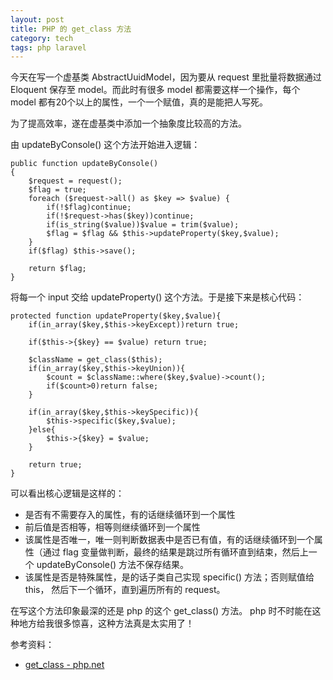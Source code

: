 ```yaml
---
layout: post
title: PHP 的 get_class 方法
category: tech
tags: php laravel
---
```




今天在写一个虚基类 AbstractUuidModel，因为要从 request 里批量将数据通过 Eloquent 保存至 model。而此时有很多 model 都需要这样一个操作，每个 model 都有20个以上的属性，一个一个赋值，真的是能把人写死。

为了提高效率，遂在虚基类中添加一个抽象度比较高的方法。

由 updateByConsole() 这个方法开始进入逻辑：

    public function updateByConsole()
    {
        $request = request();
        $flag = true;
        foreach ($request->all() as $key => $value) {
        	if(!$flag)continue;
            if(!$request->has($key))continue;
            if(is_string($value))$value = trim($value);
            $flag = $flag && $this->updateProperty($key,$value);
        }
        if($flag) $this->save();

        return $flag;
    }

将每一个 input 交给 updateProperty() 这个方法。于是接下来是核心代码：


    protected function updateProperty($key,$value){
        if(in_array($key,$this->keyExcept))return true;

        if($this->{$key} == $value) return true;

        $className = get_class($this);
        if(in_array($key,$this->keyUnion)){
            $count = $className::where($key,$value)->count();
            if($count>0)return false;
        }

        if(in_array($key,$this->keySpecific)){
            $this->specific($key,$value);
        }else{
            $this->{$key} = $value;
        }

        return true;
    }

可以看出核心逻辑是这样的：

* 是否有不需要存入的属性，有的话继续循环到一个属性
* 前后值是否相等，相等则继续循环到一个属性
* 该属性是否唯一，唯一则判断数据表中是否已有值，有的话继续循环到一个属性（通过 flag 变量做判断，最终的结果是跳过所有循环直到结束，然后上一个 updateByConsole() 方法不保存结果。
* 该属性是否是特殊属性，是的话子类自己实现 specific() 方法；否则赋值给 this， 然后下一个循环，直到遍历所有的 request。

在写这个方法印象最深的还是 php 的这个 get_class() 方法。 php 时不时能在这种地方给我很多惊喜，这种方法真是太实用了！


参考资料：

* [get_class - php.net](http://php.net/manual/en/function.get-class.php)